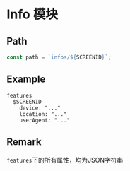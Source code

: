 # Info 模块

## Path

```javascript
const path = `infos/${SCREENID}`;
```

## Example

```shell
features
  $SCREENID
    device: "..."
    location: "..."
    userAgent: "..."
```

## Remark

`features`下的所有属性，均为JSON字符串
